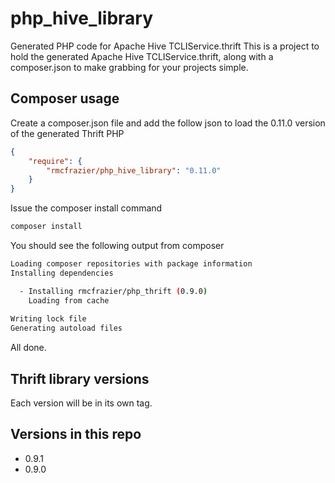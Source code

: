php_hive_library
================

Generated PHP code for Apache Hive TCLIService.thrift
This is a project to hold the generated Apache Hive TCLIService.thrift, along with a composer.json to make grabbing for your projects simple.

Composer usage
--------------
Create a composer.json file and add the follow json to load the 0.11.0 version of the generated Thrift PHP
```json
{
    "require": {
        "rmcfrazier/php_hive_library": "0.11.0"
    }
}
```

Issue the composer install command
```bash
composer install
```

You should see the following output from composer
```bash
Loading composer repositories with package information
Installing dependencies

  - Installing rmcfrazier/php_thrift (0.9.0)
    Loading from cache
    
Writing lock file
Generating autoload files
```

All done.

Thrift library versions
--------------------
Each version will be in its own tag.

Versions in this repo
---------------------
- 0.9.1
- 0.9.0